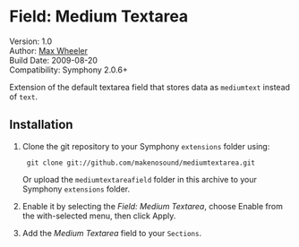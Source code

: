 # Field: Medium Textarea #
 
Version: 1.0  
Author: [Max Wheeler](http://makenosound.com)  
Build Date: 2009-08-20  
Compatibility: Symphony 2.0.6+

Extension of the default textarea field that stores data as `mediumtext` instead of `text`.

## Installation ##

1. Clone the git repository to your Symphony `extensions` folder using:

		git clone git://github.com/makenosound/mediumtextarea.git
 
	Or upload the `mediumtextareafield` folder in this archive to your Symphony `extensions` folder.
 
2. Enable it by selecting the *Field: Medium Textarea*, choose Enable from the with-selected menu, then click Apply.
 
3. Add the *Medium Textarea* field to your `Sections`.